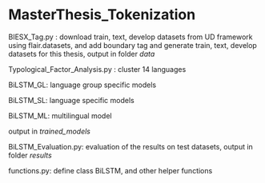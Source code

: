 # MasterThesis_Tokenization

BIESX_Tag.py : download train, text, develop datasets from UD framework using flair.datasets, and add boundary tag and generate train, text, develop datasets for this thesis, output in folder *data*

Typological_Factor_Analysis.py : cluster 14 languages 

BiLSTM_GL: language group specific models

BiLSTM_SL: language specific models

BiLSTM_ML: multilingual model

output in *trained_models*

BiLSTM_Evaluation.py: evaluation of the results on test datasets, output in folder *results*

functions.py: define class BiLSTM, and other helper functions
